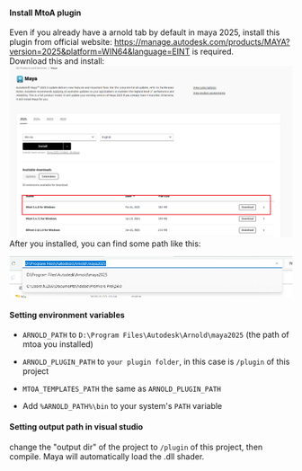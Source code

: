 #### Install MtoA plugin

Even if you already have a arnold tab by default in maya 2025, install this plugin from official website: https://manage.autodesk.com/products/MAYA?version=2025&platform=WIN64&language=EINT is required.  
Download this and install:  
![alt text](image-1.png)
After you installed, you can find some path like this:

![alt text](image.png)

#### Setting environment variables

-   `ARNOLD_PATH` to `D:\Program Files\Autodesk\Arnold\maya2025` (the path of mtoa you installed)

-   `ARNOLD_PLUGIN_PATH` to `your plugin folder`, in this case is `/plugin` of this project
-   `MTOA_TEMPLATES_PATH` the same as `ARNOLD_PLUGIN_PATH`
-   Add `%ARNOLD_PATH%\bin` to your system's `PATH` variable

#### Setting output path in visual studio

change the "output dir" of the project to `/plugin` of this project, then compile.
Maya will automatically load the .dll shader.
